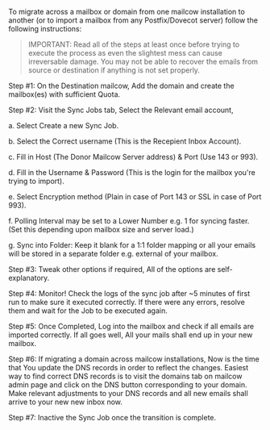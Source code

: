 To migrate across a mailbox or domain from one mailcow installation to another (or to import a mailbox from any Postfix/Dovecot server) follow the following instructions:

> IMPORTANT: Read all of the steps at least once before trying to execute the process as even the slightest mess can cause irreversable damage. You may not be able to recover the emails from source or destination if anything is not set properly. 


Step #1: On the Destination mailcow, Add the domain and create the mailbox(es) with sufficient Quota. 

Step #2: Visit the Sync Jobs tab, Select the Relevant email account,

  a. Select Create a new Sync Job.

  b. Select the Correct username (This is the Recepient Inbox Account). 

  c. Fill in Host (The Donor Mailcow Server address) & Port (Use 143 or 993).

  d. Fill in the Username & Password (This is the login for the mailbox you're trying to import).

  e.  Select Encryption method (Plain in case of Port 143 or SSL in case of Port 993).

  f. Polling Interval may be set to a Lower Number e.g. 1 for syncing faster. (Set this depending upon mailbox size and server load.) 

  g. Sync into Folder: Keep it blank for a 1:1 folder mapping or all your emails will be stored in a separate folder e.g. external of your mailbox. 

Step #3: Tweak other options if required, All of the options are self-explanatory. 

Step #4: Monitor! Check the logs of the sync job after ~5 minutes of first run to make sure it executed correctly. If there were any errors, resolve them and wait for the Job to be executed again. 

Step #5: Once Completed, Log into the mailbox and check if all emails are imported correctly. If all goes well, All your mails shall end up in your new mailbox.

Step #6: If migrating a domain across mailcow installations, Now is the time that You update the DNS records in order to reflect the changes. Easiest way to find correct DNS records is to visit the domains tab on mailcow admin page and click on the DNS button corresponding to your domain. Make relevant adjustments to your DNS records and all new emails shall arrive to your new new inbox now. 

Step #7: Inactive the Sync Job once the transition is complete. 
